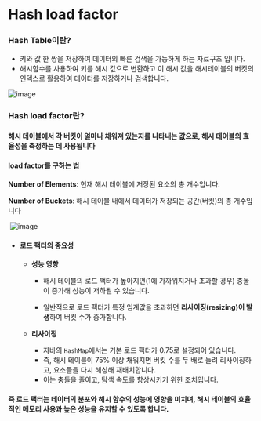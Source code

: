 # Hash load factor

### Hash Table이란?

- 키와 값 한 쌍을 저장하여 데이터의 빠른 검색을 가능하게 하는 자료구조 입니다.
- 해시함수를 사용하여 키를 해시 값으로 변환하고 이 해시 값을 해시테이블의 버킷의 인덱스로 활용하여 데이터를 저장하거나 검색합니다.

![image](https://github.com/user-attachments/assets/53a0584d-baa6-4582-ba2e-7a9ceef8c6a3)


### Hash load factor란?

#### 해시 테이블에서 각 버킷이 얼마나 채워져 있는지를 나타내는 값으로, 해시 테이블의 효율성을 측정하는 데 사용됩니다



#### load factor를 구하는 법

  **Number of Elements**: 현재 해시 테이블에 저장된 요소의 총 개수입니다.

  **Number of Buckets**: 해시 테이블 내에서 데이터가 저장되는 공간(버킷)의 총 개수입니다


​					![image](https://github.com/user-attachments/assets/4a010d14-2d3c-48bf-ab4c-fee3e19a886d)
 		



- #### **로드 팩터의 중요성**

  - **성능 영향** 

    - 해시 테이블의 로드 팩터가 높아지면(1에 가까워지거나 초과할 경우) 충돌이 증가해 성능이 저하될 수 있습니다. 

    - 일반적으로 로드 팩터가 특정 임계값을 초과하면 **리사이징(resizing)이 발생**하여 버킷 수가 증가합니다.

      

  - **리사이징** 
    - 자바의 `HashMap`에서는 기본 로드 팩터가 0.75로 설정되어 있습니다.
    - 즉, 해시 테이블이 75% 이상 채워지면 버킷 수를 두 배로 늘려 리사이징하고, 요소들을 다시 해싱해 재배치합니다.
    - 이는 충돌을 줄이고, 탐색 속도를 향상시키기 위한 조치입니다.



#### 즉 로드 팩터는 데이터의 분포와 해시 함수의 성능에 영향을 미치며, 해시 테이블의 효율적인 메모리 사용과 높은 성능을 유지할 수 있도록 합니다.











